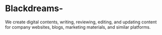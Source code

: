 # Blackdreams-
 We create digital contents, writing, reviewing, editing, and updating content for company websites, blogs, marketing materials, and similar platforms.
